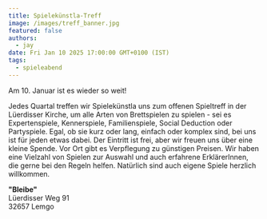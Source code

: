 ```yaml
---
title: Spielekünstla-Treff
image: /images/treff_banner.jpg
featured: false
authors:
  - jay
date: Fri Jan 10 2025 17:00:00 GMT+0100 (IST)
tags:
  - spieleabend
---
```


Am 10. Januar ist es wieder so weit!

Jedes Quartal treffen wir Spielekünstla uns zum offenen Spieltreff in der Lüerdisser Kirche, um alle Arten von Brettspielen zu spielen - sei es Expertenspiele, Kennerspiele, Familienspiele, Social Deduction oder Partyspiele. Egal, ob sie kurz oder lang, einfach oder komplex sind, bei uns ist für jeden etwas dabei. Der Eintritt ist frei, aber wir freuen uns über eine kleine Spende. Vor Ort gibt es Verpflegung zu günstigen Preisen. Wir haben eine Vielzahl von Spielen zur Auswahl und auch erfahrene ErklärerInnen, die gerne bei den Regeln helfen. Natürlich sind auch eigene Spiele herzlich willkommen.


__"Bleibe"__<br>
Lüerdisser Weg 91<br>
32657 Lemgo
